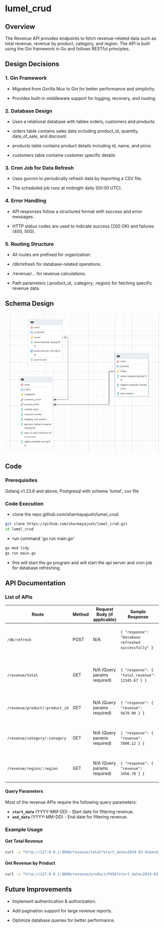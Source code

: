 # lumel_crud

## Overview

The Revenue API provides endpoints to fetch revenue-related data such as total revenue, revenue by product, category, and region. The API is built using the Gin framework in Go and follows RESTful principles.

## Design Decisions

### 1. Gin Framework

- Migrated from Gorilla Mux to Gin for better performance and simplicity.

- Provides built-in middleware support for logging, recovery, and routing.

### 2. Database Design

- Uses a relational database with tables orders, customers and products.

- orders table contains sales data including product_id, quantity, date_of_sale, and discount.

- products table contains product details including id, name, and price.

- customers table containe customer specific details

### 3. Cron Job for Data Refresh

- Uses gocron to periodically refresh data by importing a CSV file.

- The scheduled job runs at midnight daily (00:00 UTC).

### 4. Error Handling

- API responses follow a structured format with success and error messages.

- HTTP status codes are used to indicate success (200 OK) and failures (400, 500).

### 5. Routing Structure

- All routes are prefixed for organization:

- /db/refresh for database-related operations.

- /revenue/... for revenue calculations.

- Path parameters (:product_id, :category, :region) for fetching specific revenue data.

## Schema Design

![alt text](https://github.com/sharmayajush/lumel_crud/blob/main/lumel_ss.png?raw=true)

## Code

### Prerequisites
Golang v1.23.6 and above, Postgresql with schema 'lumel', csv file
### Code Execution
- clone the repo github.com/sharmayajush/lumel_crud
```sh
git clone https://github.com/sharmayajush/lumel_crud.git
cd lumel_crud
```
- run command 'go run main.go'
```sh
go mod tidy
go run main.go
```
- this will start the go program and will start the api server and cron job for database refreshing.

## API Documentation

### List of APIs

| Route                        | Method | Request Body (if applicable) | Sample Response | Description |
|------------------------------|--------|------------------------------|-----------------|-------------|
| `/db/refresh`                | POST   | N/A                          | `{ "response": "Database refreshed successfully" }` | Refreshes the database by importing CSV data. |
| `/revenue/total`             | GET    | N/A (Query params required)  | `{ "response": { "total_revenue": 12345.67 } }` | Fetches total revenue between `start_date` and `end_date`. |
| `/revenue/product/:product_id` | GET  | N/A (Query params required)  | `{ "response": { "revenue": 5678.90 } }` | Fetches revenue for a specific product in a date range. |
| `/revenue/category/:category` | GET  | N/A (Query params required)  | `{ "response": { "revenue": 7890.12 } }` | Fetches revenue for a specific category in a date range. |
| `/revenue/region/:region`     | GET  | N/A (Query params required)  | `{ "response": { "revenue": 3456.78 } }` | Fetches revenue for a specific region in a date range. |

#### Query Parameters
Most of the revenue APIs require the following query parameters:
- **`start_date`** (YYYY-MM-DD) - Start date for filtering revenue.
- **`end_date`** (YYYY-MM-DD) - End date for filtering revenue.

### Example Usage
#### Get Total Revenue
```sh
curl -v "http://127.0.0.1:8080/revenue/total?start_date=2024-03-01&end_date=2024-03-15"
```
#### Get Revenue by Product
```sh
curl -v "http://127.0.0.1:8080/revenue/product/P456?start_date=2024-03-01&end_date=2024-03-15"
```

## Future Improvements

- Implement authentication & authorization.

- Add pagination support for large revenue reports.

- Optimize database queries for better performance.